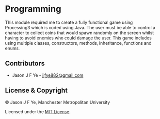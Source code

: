 # Programming
This module required me to create a fully functional game using Processing3 which is coded using Java. The user must be able to control a character to collect coins that would spawn randomly on the screen whilst having to avoid enemies who could damage the user. This game includes using multiple classes, constructors, methods, inheritance, functions and enums.

## Contributors

- Jason J F Ye - <jjfye882@gmail.com>

## License & Copyright

© Jason J F Ye, Manchester Metropolitan University

Licensed under the [MIT License](LICENSE).
